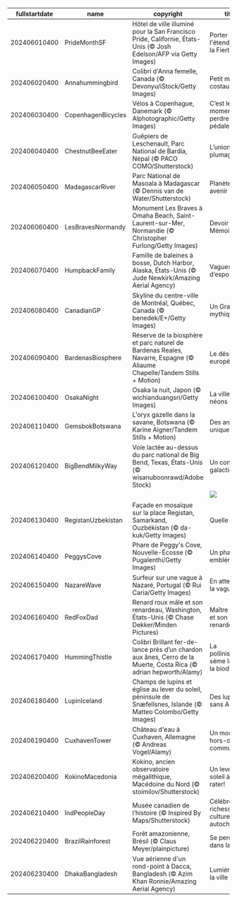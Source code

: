 |fullstartdate|name|copyright|title|image|
|--|--|--|--|--|
202406010400|PrideMonthSF|Hôtel de ville illuminé pour la San Francisco Pride, Californie, États-Unis (© Josh Edelson/AFP via Getty Images)|Porter haut l'étendard de la Fierté|![](/fr-CA/2024/06/202406010400PrideMonthSF.jpg)|
202406020400|Annahummingbird|Colibri d'Anna femelle, Canada (© Devonyu/iStock/Getty Images)|Petit mais costaud!|![](/fr-CA/2024/06/202406020400Annahummingbird.jpg)|
202406030400|CopenhagenBicycles|Vélos à Copenhague, Danemark (© Alphotographic/Getty Images)|C’est le moment de perdre les pédales!|![](/fr-CA/2024/06/202406030400CopenhagenBicycles.jpg)|
202406040400|ChestnutBeeEater|Guêpiers de Leschenault, Parc National de Bardia, Népal (© PACO COMO/Shutterstock)|L’union fait le plumage!|![](/fr-CA/2024/06/202406040400ChestnutBeeEater.jpg)|
202406050400|MadagascarRiver|Parc National de Masoala à Madagascar (© Dennis van de Water/Shutterstock)|Planète verte, avenir Serein|![](/fr-CA/2024/06/202406050400MadagascarRiver.jpg)|
202406060400|LesBravesNormandy|Monument Les Braves à Omaha Beach, Saint-Laurent-sur-Mer, Normandie (© Christopher Furlong/Getty Images)|Devoir de Mémoire|![](/fr-CA/2024/06/202406060400LesBravesNormandy.jpg)|
202406070400|HumpbackFamily|Famille de baleines à bosse, Dutch Harbor, Alaska, États-Unis (© Jude Newkirk/Amazing Aerial Agency)|Vagues d’espoir|![](/fr-CA/2024/06/202406070400HumpbackFamily.jpg)|
202406080400|CanadianGP|Skyline du centre-ville de Montréal, Québec, Canada (© benedek/E+/Getty Images)|Un Grand Prix mythique|![](/fr-CA/2024/06/202406080400CanadianGP.jpg)|
202406090400|BardenasBiosphere|Réserve de la biosphère et parc naturel de Bardenas Reales, Navarre, Espagne (© Aliaume Chapelle/Tandem Stills + Motion)|Le désert européen|![](/fr-CA/2024/06/202406090400BardenasBiosphere.jpg)|
202406100400|OsakaNight|Osaka la nuit, Japon (© wichianduangsri/Getty Images)|La ville aux néons|![](/fr-CA/2024/06/202406100400OsakaNight.jpg)|
202406110400|GemsbokBotswana|L'oryx gazelle dans la savane, Botswana (© Karine Aigner/Tandem Stills + Motion)|Des animaux uniques|![](/fr-CA/2024/06/202406110400GemsbokBotswana.jpg)|
202406120400|BigBendMilkyWay|Voie lactée au-dessus du parc national de Big Bend, Texas, États-Unis (© wisanuboonrawd/Adobe Stock)|Un concert galactique|![](/fr-CA/2024/06/202406120400BigBendMilkyWay.jpg)|
||||![](/fr-CA/2024/06/.jpg)|
202406130400|RegistanUzbekistan|Façade en mosaïque sur la place Registan, Samarkand, Ouzbékistan (© da-kuk/Getty Images)|Quelle tuile !|![](/fr-CA/2024/06/202406130400RegistanUzbekistan.jpg)|
202406140400|PeggysCove|Phare de Peggy's Cove, Nouvelle-Écosse (© Pugalenthi/Getty Images)|Un phare emblématique|![](/fr-CA/2024/06/202406140400PeggysCove.jpg)|
202406150400|NazareWave|Surfeur sur une vague à Nazaré, Portugal (© Rui Caria/Getty Images)|En attendant la vague|![](/fr-CA/2024/06/202406150400NazareWave.jpg)|
202406160400|RedFoxDad|Renard roux mâle et son renardeau, Washington, États-Unis (© Chase Dekker/Minden Pictures)|Maître renard et son petit renardeau|![](/fr-CA/2024/06/202406160400RedFoxDad.jpg)|
202406170400|HummingThistle|Colibri Brillant fer-de-lance près d’un chardon aux ânes, Cerro de la Muerte, Costa Rica (© adrian hepworth/Alamy)|La pollinisation sème la vie et la biodiversité|![](/fr-CA/2024/06/202406170400HummingThistle.jpg)|
202406180400|LupinIceland|Champs de lupins et église au lever du soleil, péninsule de Snæfellsnes, Islande (© Matteo Colombo/Getty Images)|Des lupins sans Arsène!|![](/fr-CA/2024/06/202406180400LupinIceland.jpg)|
202406190400|CuxhavenTower|Château d'eau à Cuxhaven, Allemagne (© Andreas Vogel/Alamy)|Un monument hors-du-commun|![](/fr-CA/2024/06/202406190400CuxhavenTower.jpg)|
202406200400|KokinoMacedonia|Kokino, ancien observatoire mégalithique, Macédoine du Nord (© stoimilov/Shutterstock)|Un lever de soleil à ne pas rater!|![](/fr-CA/2024/06/202406200400KokinoMacedonia.jpg)|
202406210400|IndPeopleDay|Musée canadien de l’histoire (© Inspired By Maps/Shutterstock)|Célébrons la richesse des cultures autochtones!|![](/fr-CA/2024/06/202406210400IndPeopleDay.jpg)|
202406220400|BrazilRainforest|Forêt amazonienne, Brésil (© Claus Meyer/plainpicture)|Se perdre dans la brume|![](/fr-CA/2024/06/202406220400BrazilRainforest.jpg)|
202406230400|DhakaBangladesh|Vue aérienne d'un rond-point à Dacca, Bangladesh (© Azim Khan Ronnie/Amazing Aerial Agency)|Lumières de la ville|![](/fr-CA/2024/06/202406230400DhakaBangladesh.jpg)|
